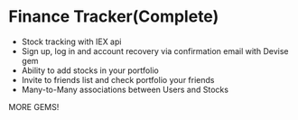 # Finance Tracker(Complete)
* Stock tracking with IEX api
* Sign up, log in and account recovery via confirmation email with Devise gem
* Ability to add stocks in your portfolio
* Invite to friends list and check portfolio your friends
* Many-to-Many associations between Users and Stocks

MORE GEMS!

